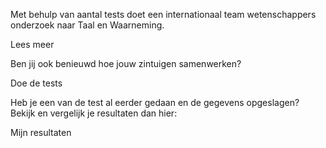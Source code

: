Met behulp van aantal tests doet een internationaal team wetenschappers onderzoek naar Taal en Waarneming.

<!-- <div class="readmore">Lees meer over dit onderzoek</div>

<div class="readmore">Doe de tests</div> -->

<router-link to="/about" class="readmore">Lees meer</router-link>

Ben jij ook benieuwd hoe jouw zintuigen samenwerken?

<router-link to="/test/graphemes" class="readmore">Doe de tests</router-link>

Heb je een van de test al eerder gedaan en de gegevens opgeslagen? Bekijk en vergelijk je resultaten dan hier:

<router-link to="/results" class="readmore">Mijn resultaten</router-link>

<!-- □ ik doe mee aan het onderzoek
<label>Ik ga daarmee akkoord dat mijn testdata wordt opgeslagen. Lees hier meer over wat we doen met de data.</label>

□ ik blijf liever anoniem
<label>The data stays with you and will not be stored on our servers. Your data will not contribute to any (future) academic research.</label> -->
